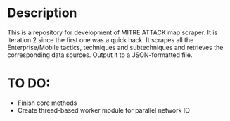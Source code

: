 # Description

This is a repository for development of MITRE ATTACK map scraper. It is
iteration 2 since the first one was a quick hack. It scrapes
all the Enterprise/Mobile tactics, techniques and subtechniques and retrieves
the corresponding data sources. Output it to a JSON-formatted file.

# TO DO:

* Finish core methods
* Create thread-based worker module for parallel network IO

